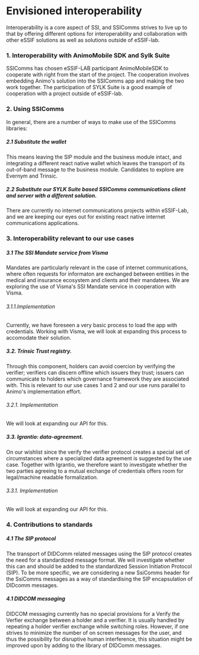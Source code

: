 Envisioned interoperability
===========================

Interoperability is a core aspect of SSI, and SSIComms strives to live up to that by offering different options for interoperability and collaboration with other eSSIF solutions as well as solutions outside of eSSIF-lab.

### 1. Interoperability with AnimoMobile SDK and Sylk Suite
SSIComms has chosen eSSIF-LAB participant AnimoMobileSDK to cooperate with right from the start of the project. The cooperation involves embedding Animo's solution into the SSIComms app and making the two work together. The participation of SYLK Suite is a good example of cooperation with a project outside of eSSIF-lab.
 
### 2. Using SSIComms
In general, there are a number of ways to make use of the SSIComms libraries:

##### 2.1 Substitute the wallet 
This means leaving the SIP module and the business module intact, and integrating a different react native wallet which leaves the transport of its out-of-band message to the business module.
Candidates to explore are Evernym and Trinsic.

##### 2.2 Substitute our SYLK Suite based SSIComms communications client and server with a different solution.
There are currently no internet communications projects within eSSIF-Lab, and we are keeping our eyes out for existing react native internet communications applications.

### 3. Interoperability relevant to our use cases

##### 3.1 The SSI Mandate service from Visma
Mandates are particularly relevant in the case of internet communications, where often requests for informaton are exchanged between entities in the medical and insurance ecosystem and clients and their mandatees. We are exploring the use of Visma's SSI Mandate service in cooperation with Visma. 

###### 3.1.1.Implementation
Currently, we have foreseen a very basic process to load the app with credentials. Working with Visma, we will look at expanding this process to accomodate their solution.

##### 3.2. Trinsic Trust registry. 
Through this component, holders can avoid coercion by verifying the verifier; verifiers can discern offline which issuers they trust; issuers can communicate to holders which governance framework they are associated with. This is relevant to our use cases 1 and 2 and our use runs parallel to Animo's implementation effort.

###### 3.2.1. Implementation
We will look at expanding our API for this.

##### 3.3. Igrantio: data-agreement. 
On our wishlist since the verify the verifier protocol creates a special set of circumstances where a specialized data agreement is suggested by the use case. Together with Igrantio, we therefore want to investigate whether the two parties agreeing to a mutual exchange of credentials offers room for legal/machine readable formalization.

###### 3.3.1. Implementation
We will look at expanding our API for this.

 
### 4. Contributions to standards

##### 4.1 The SIP protocol
The transport of DIDComm related messages using the SIP protocol creates the need for a standardized message format. We will investigate whether this can and should be added to the standardized Session Initiation Protocol (SIP). To be more specific, we are considering a new SsiComms header for the SsiComms messages as a way of standardising the SIP encapsulation of DIDcomm messages.


##### 4.1 DIDCOM messaging 
DIDCOM messaging currently has no special provisions for a Verify the Verfier exchange between a holder and a verifier. It is usually handled by repeating a holder verifier exchange while switching roles. However, if one strives to minimize the number of on screen messages for the user, and thus the possibility for disruptive human interference, this situation might be improved upon by adding to the library of DIDComm messages. 
